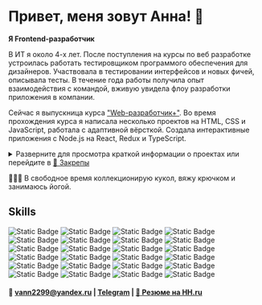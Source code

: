 <!---
<style>
  .highlighted {
    font-size: 16px;
    font-weight: 600;
  }

  .name_project {
    font-size: 14px;
  }

  .screenshot {
    height: 300px;
    border-radius: 10px;
    box-shadow: 0 0 5px;
    margin: 5px;
  }
</style>
--->

# Привет, меня зовут Анна! 🪼

**Я Frontend-разработчик**

В ИТ я около 4-х лет. После поступления на курсы по веб разработке устроилась работать тестировщиком программого обеспечения для дизайнеров. Участвовала в тестировании интерфейсов и новых фичей, описывала тесты. В течение года работы получила опыт взаимодействия с командой, вживую увидела флоу разработки приложения в компании. 

Сейчас я выпускница курса ["Web-разработчик+"](https://practicum.yandex.ru/web-plus/). Во время прохождения курса я написала несколько проектов на HTML, CSS и JavaScript, работала с адаптивной вёрсткой. Создала интерактивные приложения с Node.js на React, Redux и TypeScript.

<details>
  <summary style="cursor: pointer;">
    Разверните для просмотра краткой информации о проектах или перейдите в 
    <a href="https://github.com/ann-wi#:~:text=Pinned,Loading">📌 Закрепы</a>
  </summary>
      <ul style="list-style: none;">
    <li>
      <p style="font-size: 14px;">
        <span style="font-size: 16px; font-weight: 600;">🚋 Путешествия по России</span> [
        <a href="https://github.com/ann-wi/russian-travel"> 📂 Репозиторий</a> 
        | <a href="https://ann-wi.github.io/russian-travel/">🌐Сайт</a> ]
      </p>
      <ul style="padding-bottom: 10px">
        <li>Адаптивный интерфейс с использованием Flex, Grid и медиазапросов для обеспечения корректного отображения сайта на различных устройствах.</li>
        <li>Методология БЭМ для улучшения структуры и поддержки кода.</li>
        <details>
          <summary style="margin: 10px 0; cursor: pointer;">Скриншоты</summary>
          <div style="margin-top: 10px;">
            <img src="screenshots/traveling.png" style="height: 300px; border-radius: 10px; box-shadow: 0 0 5px; margin: 5px;" alt="Хедер, главная картинка и заголовок">
            <img src="screenshots/articles.png" style="height: 300px; border-radius: 10px; box-shadow: 0 0 5px; margin: 5px;" alt="Информационные статьи про памятные места">
            <img src="screenshots/photos.png" style="height: 300px; border-radius: 10px; box-shadow: 0 0 5px; margin: 5px;" alt="Альбом с фото">
          </div>
        </details>
      </ul>
    </li>
    <li>
      <p style="font-size: 14px;">
        <span style="font-size: 16px; font-weight: 600;">👽 Космическая бургерная 🍔</span> [
        <a href="https://github.com/ann-wi/react-burger"> 📂 Репозиторий</a> 
        | <a href="https://ann-wi.github.io/react-burger/">Сайт</a> ]
      </p>
      <ul style="padding-bottom: 10px">
        <li>Интерактивное веб-приложение для создания бургеров, управления профилем и отслеживания заказов в реальном времени с помощью WebSocket и REST API.</li>
        <li>Redux и Middleware для эффективного управления состоянием.</li>
        <li>React Router для удобной навигации и работы с заказами, а также react-intersection-observer и Drag-and-drop для улучшения опыта пользователя.</li>
        <details>
          <summary style="margin: 10px 0; cursor: pointer;">Скриншоты</summary>
          <div style="margin-top: 10px;">
            <img src="screenshots/feed.png" style="height: 300px; border-radius: 10px; box-shadow: 0 0 5px; margin: 5px;" alt="Лента заказов">
            <img src="screenshots/project-presentation.png" style="height: 300px; border-radius: 10px; box-shadow: 0 0 5px; margin: 5px;" alt="Конструктор бургеров">
          </div>
        </details>      
	    </ul>
    </li>
  </ul>
</details>

🧘🏻‍♀️ В свободное время коллекционирую кукол, вяжу крючком и занимаюсь йогой.

Skills
---
![Static Badge](https://img.shields.io/badge/HTML-%23FFFFFF?style=for-the-badge&logo=html5&logoColor=%23E34F26&color=%23FFFFFF)
![Static Badge](https://img.shields.io/badge/css-%23FFFFFF?style=for-the-badge&logo=css3&logoColor=%231572B6)
![Static Badge](https://img.shields.io/badge/javascript-%23FFFFFF?style=for-the-badge&logo=javascript&logoColor=%23F7DF1E)
![Static Badge](https://img.shields.io/badge/mongodb-%2347A248?style=for-the-badge&logo=mongodb&color=%23FFFFFF)
![Static Badge](https://img.shields.io/badge/postgresql-%234169E1?style=for-the-badge&logo=postgresql&color=%23FFFFFF)
![Static Badge](https://img.shields.io/badge/postman-%23FF6C37?style=for-the-badge&logo=postman&color=%23FFFFFF)
![Static Badge](https://img.shields.io/badge/docker-%232496ED?style=for-the-badge&logo=docker&color=%23FFFFFF)
![Static Badge](https://img.shields.io/badge/typescript-%23FFFFFF?style=for-the-badge&logo=typescript&logoColor=%2361DAFB)
![Static Badge](https://img.shields.io/badge/node.js-%23FFFFFF?style=for-the-badge&logo=node.js&logoColor=%23339933)
![Static Badge](https://img.shields.io/badge/npm-%23FFFFFF?style=for-the-badge&logo=npm&logoColor=%23CB3837)
![Static Badge](https://img.shields.io/badge/yarn-%23FFFFFF?style=for-the-badge&logo=yarn&logoColor=%232C8EBB)
![Static Badge](https://img.shields.io/badge/react-%23FFFFFF?style=for-the-badge&logo=react&logoColor=%2361DAFB&color=%23FFFFFF)
![Static Badge](https://img.shields.io/badge/CRA-%23FFFFFF?style=for-the-badge&logo=createreactapp&logoColor=%2309D3AC)
![Static Badge](https://img.shields.io/badge/react%20router-%23FFFFFF?style=for-the-badge&logo=reactrouter&logoColor=%23CA4245)
![Static Badge](https://img.shields.io/badge/redux-%23FFFFFF?style=for-the-badge&logo=redux&logoColor=%23764ABC)
![Static Badge](https://img.shields.io/badge/css%20modules-%23FFFFFF?style=for-the-badge&logo=cssmodules&logoColor=%23000000)
![Static Badge](https://img.shields.io/badge/sass-%23FFFFFF?style=for-the-badge&logo=sass&logoColor=%23CC6699)
![Static Badge](https://img.shields.io/badge/git-%23FFFFFF?style=for-the-badge&logo=git&logoColor=%23F05032)
![Static Badge](https://img.shields.io/badge/github-%23FFFFFF?style=for-the-badge&logo=github&logoColor=%23181717)
![Static Badge](https://img.shields.io/badge/github%20pages-%23FFFFFF?style=for-the-badge&logo=githubpages&logoColor=%23222222)
![Static Badge](https://img.shields.io/badge/figma-%23FFFFFF?style=for-the-badge&logo=figma&logoColor=%23F24E1E)
![Static Badge](https://img.shields.io/badge/bem-%23FFFFFF?style=for-the-badge&logo=bem&logoColor=%23000000)
![Static Badge](https://img.shields.io/badge/markdown-%23FFFFFF?style=for-the-badge&logo=markdown&logoColor=%23000000)
![Static Badge](https://img.shields.io/badge/trello-%23FFFFFF?style=for-the-badge&logo=trello&logoColor=%230052CC)

#### 📧 vann2299@yandex.ru | [Telegram](https://t.me/yumi_i) | [📄 Резюме на HH.ru](https://hh.ru/resume/8befb3b0ff0d2cab980039ed1f4e5356706365)